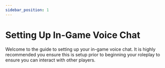 ```yaml
---
sidebar_position: 1
---
```


# Setting Up In-Game Voice Chat

Welcome to the guide to setting up your in-game voice chat. It is highly recommended you ensure this is setup prior to beginning your roleplay to ensure you can interact with other players.
